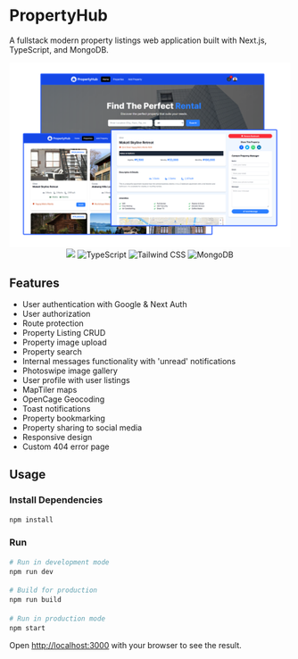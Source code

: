 # PropertyHub

A fullstack modern property listings web application built with Next.js, TypeScript, and MongoDB.

<div align="center">
    <img src="/public/images/project-showcase.png" alt="Project Showcase">
  </a>
  <br />
  <div>
    <img src="https://img.shields.io/badge/NEXT.JS-000000?logo=next.js&logoColor=white&style=for-the-badge" />
    <img src="https://img.shields.io/badge/-TypeScript-3178C6?style=for-the-badge&logo=typescript&logoColor=white" alt="TypeScript" />
   <img src="https://img.shields.io/badge/-Tailwind-06B6D5?style=for-the-badge&logo=tailwindcss&logoColor=white" alt="Tailwind CSS" />
   <img src="https://img.shields.io/badge/-MongoDB-47A248?style=for-the-badge&logo=mongodb&logoColor=white" alt="MongoDB" />

  </div>
</div>

## Features

- User authentication with Google & Next Auth
- User authorization
- Route protection
- Property Listing CRUD
- Property image upload
- Property search
- Internal messages functionality with 'unread' notifications
- Photoswipe image gallery
- User profile with user listings
- MapTiler maps
- OpenCage Geocoding
- Toast notifications
- Property bookmarking
- Property sharing to social media
- Responsive design
- Custom 404 error page

## Usage

### Install Dependencies

```bash
npm install
```

### Run

```bash
# Run in development mode
npm run dev

# Build for production
npm run build

# Run in production mode
npm start
```

Open [http://localhost:3000](http://localhost:3000) with your browser to see the result.
